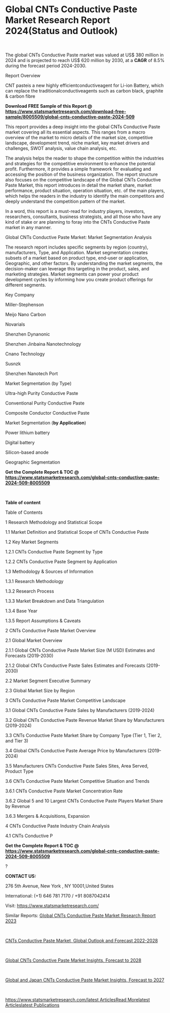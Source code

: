 <h1>Global CNTs Conductive Paste Market Research Report 2024(Status and Outlook)</h1><br/><p>The global CNTs Conductive Paste market was valued at US$ 380 million in 2024 and is projected to reach US$ 620 million by 2030, at a <strong>CAGR</strong> of 8.5% during the forecast period 2024-2030.</p>
 
 
 
 <p>Report Overview</p>
 
 
 
 <p>CNT pasteis a new highly efficientconductiveagent for Li-ion Battery, which can replace the traditionalconductiveagents such as carbon black, graphite & carbon fibre</p>
 
 
 
 <p><strong>Download FREE Sample of this Report @ <a href="https://www.statsmarketresearch.com/download-free-sample/8005509/global-cnts-conductive-paste-2024-509">https://www.statsmarketresearch.com/download-free-sample/8005509/global-cnts-conductive-paste-2024-509</a></strong></p>
 
 
 
 <p>This report provides a deep insight into the global CNTs Conductive Paste market covering all its essential aspects. This ranges from a macro overview of the market to micro details of the market size, competitive landscape, development trend, niche market, key market drivers and challenges, SWOT analysis, value chain analysis, etc.</p>
 
 
 
 <p>The analysis helps the reader to shape the competition within the industries and strategies for the competitive environment to enhance the potential profit. Furthermore, it provides a simple framework for evaluating and accessing the position of the business organization. The report structure also focuses on the competitive landscape of the Global CNTs Conductive Paste Market, this report introduces in detail the market share, market performance, product situation, operation situation, etc. of the main players, which helps the readers in the industry to identify the main competitors and deeply understand the competition pattern of the market.</p>
 
 
 
 <p>In a word, this report is a must-read for industry players, investors, researchers, consultants, business strategists, and all those who have any kind of stake or are planning to foray into the CNTs Conductive Paste market in any manner.</p>
 
 
 
 <p>Global CNTs Conductive Paste Market: Market Segmentation Analysis</p>
 
 
 
 <p>The research report includes specific segments by region (country), manufacturers, Type, and Application. Market segmentation creates subsets of a market based on product type, end-user or application, Geographic, and other factors. By understanding the market segments, the decision-maker can leverage this targeting in the product, sales, and marketing strategies. Market segments can power your product development cycles by informing how you create product offerings for different segments.</p>
 
 
 
 <p>Key Company</p>
 
 
 
 <p>Miller-Stephenson</p>
 
 
 
 <p>Meijo Nano Carbon</p>
 
 
 
 <p>Novarials</p>
 
 
 
 <p>Shenzhen Dynanonic</p>
 
 
 
 <p>Shenzhen Jinbaina Nanotechnology</p>
 
 
 
 <p>Cnano Technology</p>
 
 
 
 <p>Susnzk</p>
 
 
 
 <p>Shenzhen Nanotech Port</p>
 
 
 
 <p>Market Segmentation (by Type)</p>
 
 
 
 <p>Ultra-high Purity Conductive Paste</p>
 
 
 
 <p>Conventional Purity Conductive Paste</p>
 
 
 
 <p>Composite Conductor Conductive Paste</p>
 
 
 
 <p>Market Segmentation (<strong>by Application</strong>)</p>
 
 
 
 <p>Power lithium battery</p>
 
 
 
 <p>Digital battery</p>
 
 
 
 <p>Silicon-based anode</p>
 
 
 
 <p>Geographic Segmentation</p>
 
 
 
 <div><b>Get the Complete Report & TOC @ <a href="https://www.statsmarketresearch.com/global-cnts-conductive-paste-2024-509-8005509">https://www.statsmarketresearch.com/global-cnts-conductive-paste-2024-509-8005509</a></b></div>
 
 
 
 <p><br />
 
 <b>Table of content</b></p>
 
 
 
 <p>Table of Contents<br />
 
 1 Research Methodology and Statistical Scope<br />
 
 1.1 Market Definition and Statistical Scope of CNTs Conductive Paste<br />
 
 1.2 Key Market Segments<br />
 
 1.2.1 CNTs Conductive Paste Segment by Type<br />
 
 1.2.2 CNTs Conductive Paste Segment by Application<br />
 
 1.3 Methodology & Sources of Information<br />
 
 1.3.1 Research Methodology<br />
 
 1.3.2 Research Process<br />
 
 1.3.3 Market Breakdown and Data Triangulation<br />
 
 1.3.4 Base Year<br />
 
 1.3.5 Report Assumptions & Caveats<br />
 
 2 CNTs Conductive Paste Market Overview<br />
 
 2.1 Global Market Overview<br />
 
 2.1.1 Global CNTs Conductive Paste Market Size (M USD) Estimates and Forecasts (2019-2030)<br />
 
 2.1.2 Global CNTs Conductive Paste Sales Estimates and Forecasts (2019-2030)<br />
 
 2.2 Market Segment Executive Summary<br />
 
 2.3 Global Market Size by Region<br />
 
 3 CNTs Conductive Paste Market Competitive Landscape<br />
 
 3.1 Global CNTs Conductive Paste Sales by Manufacturers (2019-2024)<br />
 
 3.2 Global CNTs Conductive Paste Revenue Market Share by Manufacturers (2019-2024)<br />
 
 3.3 CNTs Conductive Paste Market Share by Company Type (Tier 1, Tier 2, and Tier 3)<br />
 
 3.4 Global CNTs Conductive Paste Average Price by Manufacturers (2019-2024)<br />
 
 3.5 Manufacturers CNTs Conductive Paste Sales Sites, Area Served, Product Type<br />
 
 3.6 CNTs Conductive Paste Market Competitive Situation and Trends<br />
 
 3.6.1 CNTs Conductive Paste Market Concentration Rate<br />
 
 3.6.2 Global 5 and 10 Largest CNTs Conductive Paste Players Market Share by Revenue<br />
 
 3.6.3 Mergers & Acquisitions, Expansion<br />
 
 4 CNTs Conductive Paste Industry Chain Analysis<br />
 
 4.1 CNTs Conductive P</p>
 
 
 
 <div><b>Get the Complete Report & TOC @ <a href="https://www.statsmarketresearch.com/global-cnts-conductive-paste-2024-509-8005509">https://www.statsmarketresearch.com/global-cnts-conductive-paste-2024-509-8005509</a></b></div>
 
 
 
 <p>? </p>
 
 
 
 <p><b>CONTACT US:</b><br />
 
 276 5th Avenue, New York , NY 10001,United States<br />
 
 International: (+1) 646 781 7170 / +91 8087042414<br />
 
 Visit: <a href="https://www.statsmarketresearch.com/">https://www.statsmarketresearch.com/</a><br />
 
 Similar Reports: <a href="https://www.statsmarketresearch.com/global-cnts-conductive-paste-2024-509-8005509">Global CNTs Conductive Paste Market Research Report 2023</a><br />
 
 <br />
 
 <a href="https://www.statsmarketresearch.com/global-cnts-conductive-paste-2024-509-8005509">CNTs Conductive Paste Market, Global Outlook and Forecast 2022-2028</a><br />
 
 <br />
 
 <a href="https://www.statsmarketresearch.com/global-cnts-conductive-paste-2024-509-8005509">Global CNTs Conductive Paste Market Insights, Forecast to 2028</a><br />
 
 <br />
 
 <a href="https://www.statsmarketresearch.com/global-cnts-conductive-paste-2024-509-8005509">Global and Japan CNTs Conductive Paste Market Insights, Forecast to 2027</a><br />
 
 <br />
 
 <a href="https://gyeongbokgung.com">https://www.statsmarketresearch.com/</a><a href="https://hallyeomaritime.com">latest Articles</a><a href="https://jingwansa.com">Read More</a><a href="https://nguoiviet.jp/">latest Articles</a><a href="https://www.intelmarketresearch.com/">latest Publications</a></p>